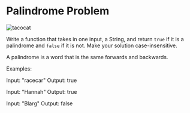 # Palindrome Problem

![tacocat](https://media.giphy.com/media/Jtz5M0I1JoLug/giphy.gif)

Write a function that takes in one input, a String, and return `true` if it is a palindrome and `false` if it is not. Make your solution case-insensitive.

A palindrome is a word that is the same forwards and backwards.

Examples:

Input: "racecar"
Output: true

Input: "Hannah"
Output: true

Input: "Blarg"
Output: false
